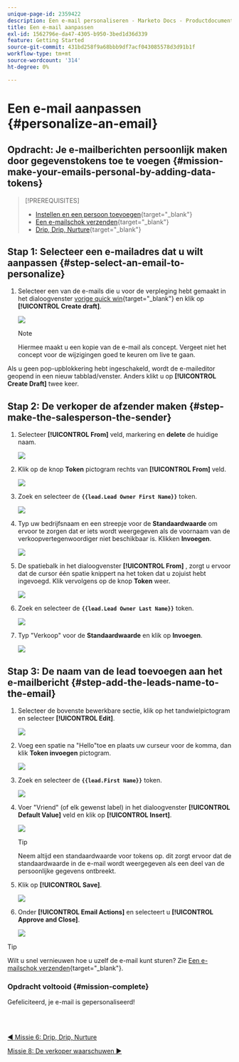 ```yaml
---
unique-page-id: 2359422
description: Een e-mail personaliseren - Marketo Docs - Productdocumentatie
title: Een e-mail aanpassen
exl-id: 1562796e-da47-4305-b950-3bed1d36d339
feature: Getting Started
source-git-commit: 431bd258f9a68bbb9df7acf043085578d3d91b1f
workflow-type: tm+mt
source-wordcount: '314'
ht-degree: 0%

---
```


# Een e-mail aanpassen {#personalize-an-email}

## Opdracht: Je e-mailberichten persoonlijk maken door gegevenstokens toe te voegen {#mission-make-your-emails-personal-by-adding-data-tokens}

>[!PREREQUISITES]
>
>* [Instellen en een persoon toevoegen](/help/marketo/getting-started/quick-wins/get-set-up-and-add-a-person.md){target="_blank"}
>* [Een e-mailschok verzenden](/help/marketo/getting-started/quick-wins/send-an-email.md){target="_blank"}
>* [Drip, Drip, Nurture](/help/marketo/getting-started/quick-wins/drip-drip-nurture.md){target="_blank"}

## Stap 1: Selecteer een e-mailadres dat u wilt aanpassen {#step-select-an-email-to-personalize}

1. Selecteer een van de e-mails die u voor de verpleging hebt gemaakt in het dialoogvenster [vorige quick win](/help/marketo/getting-started/quick-wins/drip-drip-nurture.md){target="_blank"} en klik op **[!UICONTROL Create draft]**.

   ![](assets/personalize-an-email-1.png)

   >[!NOTE]
   >
   >Hiermee maakt u een kopie van de e-mail als concept. Vergeet niet het concept voor de wijzigingen goed te keuren om live te gaan.

Als u geen pop-upblokkering hebt ingeschakeld, wordt de e-maileditor geopend in een nieuw tabblad/venster. Anders klikt u op **[!UICONTROL Create Draft]** twee keer.

## Stap 2: De verkoper de afzender maken {#step-make-the-salesperson-the-sender}

1. Selecteer **[!UICONTROL From]** veld, markering en **delete** de huidige naam.

   ![](assets/personalize-an-email-2.png)

1. Klik op de knop **Token** pictogram rechts van **[!UICONTROL From]** veld.

   ![](assets/personalize-an-email-3.png)

1. Zoek en selecteer de **`{{lead.Lead Owner First Name}}`** token.

   ![](assets/personalize-an-email-4.png)

1. Typ uw bedrijfsnaam en een streepje voor de **Standaardwaarde** om ervoor te zorgen dat er iets wordt weergegeven als de voornaam van de verkoopvertegenwoordiger niet beschikbaar is. Klikken **Invoegen**.

   ![](assets/personalize-an-email-5.png)

1. De spatiebalk in het dialoogvenster **[!UICONTROL From]** , zorgt u ervoor dat de cursor één spatie knippert na het token dat u zojuist hebt ingevoegd. Klik vervolgens op de knop **Token** weer.

   ![](assets/personalize-an-email-6.png)

1. Zoek en selecteer de **`{{lead.Lead Owner Last Name}}`** token.

   ![](assets/personalize-an-email-7.png)

1. Typ &quot;Verkoop&quot; voor de **Standaardwaarde** en klik op **Invoegen**.

   ![](assets/personalize-an-email-8.png)

## Stap 3: De naam van de lead toevoegen aan het e-mailbericht {#step-add-the-leads-name-to-the-email}

1. Selecteer de bovenste bewerkbare sectie, klik op het tandwielpictogram en selecteer **[!UICONTROL Edit]**.

   ![](assets/personalize-an-email-9.png)

1. Voeg een spatie na &quot;Hello&quot;toe en plaats uw curseur voor de komma, dan klik **Token invoegen** pictogram.

   ![](assets/personalize-an-email-10.png)

1. Zoek en selecteer de **`{{lead.First Name}}`** token.

   ![](assets/personalize-an-email-11.png)

1. Voer &quot;Vriend&quot; (of elk gewenst label) in het dialoogvenster **[!UICONTROL Default Value]** veld en klik op **[!UICONTROL Insert]**.

   ![](assets/personalize-an-email-12.png)

   >[!TIP]
   >
   >Neem altijd een standaardwaarde voor tokens op. dit zorgt ervoor dat de standaardwaarde in de e-mail wordt weergegeven als een deel van de persoonlijke gegevens ontbreekt.

1. Klik op **[!UICONTROL Save]**.

   ![](assets/personalize-an-email-13.png)

1. Onder **[!UICONTROL Email Actions]** en selecteert u **[!UICONTROL Approve and Close]**.

   ![](assets/personalize-an-email-14.png)

>[!TIP]
>
>Wilt u snel vernieuwen hoe u uzelf de e-mail kunt sturen? Zie [Een e-mailschok verzenden](/help/marketo/getting-started/quick-wins/send-an-email.md){target="_blank"}.

### Opdracht voltooid {#mission-complete}

Gefeliciteerd, je e-mail is gepersonaliseerd!

<br> 

[◄ Missie 6: Drip, Drip, Nurture](/help/marketo/getting-started/quick-wins/drip-drip-nurture.md)

[Missie 8: De verkoper waarschuwen ►](/help/marketo/getting-started/quick-wins/alert-the-sales-rep.md)
